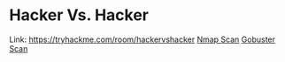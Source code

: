 # Hacker Vs. Hacker
Link: https://tryhackme.com/room/hackervshacker
[Nmap Scan](nmap)
[Gobuster Scan](gobusterscan.txt)

